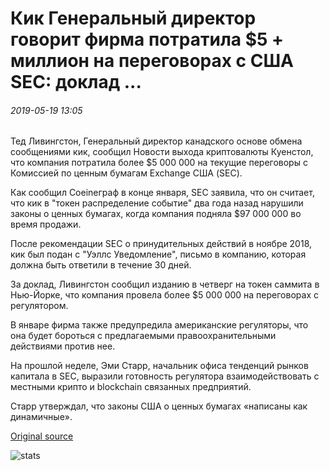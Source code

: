 # Кик Генеральный директор говорит фирма потратила $5 + миллион на переговорах с США SEC: доклад ...

###### 2019-05-19 13:05

Тед Ливингстон, Генеральный директор канадского основе обмена сообщениями кик, сообщил Новости выхода криптовалюты Куенстол, что компания потратила более $5 000 000 на текущие переговоры с Комиссией по ценным бумагам Exchange США (SEC).

Как сообщил Coeineграф в конце января, SEC заявила, что он считает, что кик в "токен распределение событие" два года назад нарушили законы о ценных бумагах, когда компания подняла $97 000 000 во время продажи.

После рекомендации SEC о принудительных действий в ноябре 2018, кик был подан с "Уэллс Уведомление", письмо в компанию, которая должна быть ответили в течение 30 дней.

За доклад, Ливингстон сообщил изданию в четверг на токен саммита в Нью-Йорке, что компания провела более $5 000 000 на переговорах с регулятором.

В январе фирма также предупредила американские регуляторы, что она будет бороться с предлагаемыми правоохранительными действиями против нее.

На прошлой неделе, Эми Старр, начальник офиса тенденций рынков капитала в SEC, выразили готовность регулятора взаимодействовать с местными крипто и blockchain связанных предприятий.

Старр утверждал, что законы США о ценных бумагах «написаны как динамичные».

[Original source](https://cointelegraph.com/news/kik-ceo-says-firm-spent-5-million-on-negotiations-with-us-sec-report)

![stats](https://c.statcounter.com/11760860/0/a89fa40b/1/ "stats")